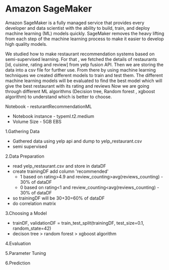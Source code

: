 # Amazon SageMaker

Amazon SageMaker is a fully managed service that provides every developer and data scientist with the ability to build, train, and deploy machine learning (ML) models quickly. SageMaker removes the heavy lifting from each step of the machine learning process to make it easier to develop high quality models.

We studied how to make restaurant recommendation systems based on semi-supervised learning.
For that , we  fetched the details of restaurants  [id, cuisine, rating and review] from yelp fusion API.
Then we are storing the data into a csv file for further use. From there by using machine learning techniques we created different models to train and test them. The different machine learning models will be evaluated to find  the best model which will give  the best  restaurant with its rating and reviews
Now we are going through different ML algorithms (Decision tree, Random forest , xgboost algorithm) to understand which is better to choose. 

Notebook - resturantRecommendationML
 - Notebook instance - typeml.t2.medium
 - Volume Size - 5GB EBS

1.Gathering Data
- Gathered data using yelp api and dump to yelp_restaurant.csv
- semi supervised

2.Data Preparation
- read yelp_restaurant.csv and store in dataDF
- create trainingDF add column 'recommended' 
  - 1 based on rating>4.9 and review_counting>avg(reviews_counting) - 30% of dataDF
  - 0 based on rating<1 and review_counting<avg(reviews_counting) - 30% of dataDF
- so trainingDF will be 30+30=60% of dataDF
- do correlation matrix

3.Choosing a Model
- trainDF, validationDF = train_test_split(trainingDF, test_size=0.1, random_state=42)
- decison tree > random forest > xgboost algorithm

4.Evaluation

5.Parameter Tuning

6.Prediction
